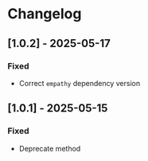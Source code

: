 
# Changelog


## [1.0.2] - 2025-05-17

### Fixed

- Correct `empathy` dependency version

## [1.0.1] - 2025-05-15

### Fixed

- Deprecate method
